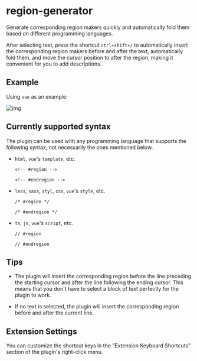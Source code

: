 # region-generator

Generate corresponding region makers quickly and automatically fold them based on different programming languages.

After selecting text, press the shortcut `ctrl+shift+/` to automatically insert the corresponding region makers before and after the text, automatically fold them, and move the cursor position to after the region, making it convenient for you to add descriptions.

## Example

Using `vue` as an example:

![img](https://i.postimg.cc/25g1pMFM/region-generator.gif)

## Currently supported syntax

The plugin can be used with any programming language that supports the following syntax, not necessarily the ones mentioned below.

- `html`, `vue`'s `template`, etc.

  ```
  <!-- #region -->
  
  <!-- #endregion -->
  ```

- `less`, `sass`, `styl`, `css`, `vue`'s `style`, etc.

  ```
  /* #region */
  
  /* #endregion */
  ```

- `ts`, `js`, `vue`'s `script`, etc.

  ```
  // #region 
  
  // #endregion
  ```

## Tips

- The plugin will insert the corresponding region before the line preceding the starting cursor and after the line following the ending cursor. This means that you don't have to select a block of text perfectly for the plugin to work.

- If no text is selected, the plugin will insert the corresponding region before and after the current line.

## Extension Settings

You can customize the shortcut keys in the "Extension Keyboard Shortcuts" section of the plugin's right-click menu.
